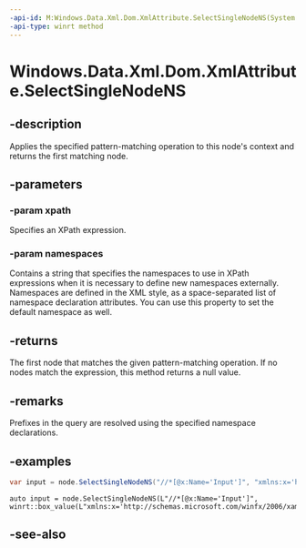 ```yaml
---
-api-id: M:Windows.Data.Xml.Dom.XmlAttribute.SelectSingleNodeNS(System.String,System.Object)
-api-type: winrt method
---
```


<!-- Method syntax
public Windows.Data.Xml.Dom.IXmlNode SelectSingleNodeNS(System.String xpath, System.Object namespaces)
-->

# Windows.Data.Xml.Dom.XmlAttribute.SelectSingleNodeNS

## -description
Applies the specified pattern-matching operation to this node's context and returns the first matching node.

## -parameters
### -param xpath
Specifies an XPath expression.

### -param namespaces
Contains a string that specifies the namespaces to use in XPath expressions when it is necessary to define new namespaces externally. Namespaces are defined in the XML style, as a space-separated list of namespace declaration attributes. You can use this property to set the default namespace as well.

## -returns
The first node that matches the given pattern-matching operation. If no nodes match the expression, this method returns a null value.

## -remarks
Prefixes in the query are resolved using the specified namespace declarations.

## -examples

```csharp
var input = node.SelectSingleNodeNS("//*[@x:Name='Input']", "xmlns:x='http://schemas.microsoft.com/winfx/2006/xaml'");
```

```cppwinrt
auto input = node.SelectSingleNodeNS(L"//*[@x:Name='Input']", winrt::box_value(L"xmlns:x='http://schemas.microsoft.com/winfx/2006/xaml'"));
```

## -see-also
